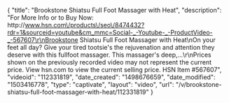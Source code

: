 {
    "title": "Brookstone Shiatsu Full Foot Massager with Heat",
    "description": "For More Info or to Buy Now: http:\/\/www.hsn.com\/products\/seo\/8474432?rdr=1&sourceid=youtube&cm_mmc=Social-_-Youtube-_-ProductVideo-_-567607\r\nBrookstone Shiatsu Full Foot Massager with Heat\nOn your feet all day? Give your tired tootsie's the rejuvenation and attention they deserve with this fullfoot massager. This massager's deep,...\r\nPrices shown on the previously recorded video may not represent the current price.  View hsn.com to view the current selling price. HSN Item #567607",
    "videoid": "112331819",
    "date_created": "1498676659",
    "date_modified": "1503416778",
    "type": "captivate",
    "layout": "video",
    "url": "\/v\/brookstone-shiatsu-full-foot-massager-with-heat\/112331819"
}